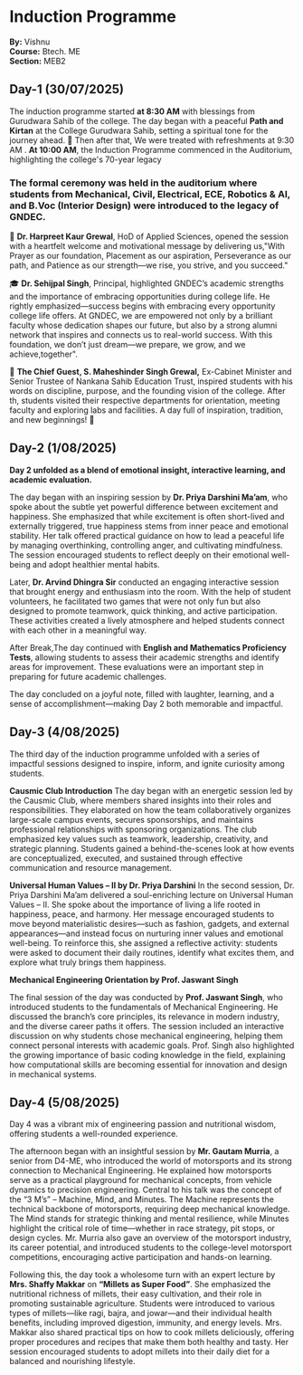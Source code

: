 # Induction Programme
**By:** Vishnu  
**Course:** Btech. ME  
**Section:** MEB2 


## Day-1 (30/07/2025)

The induction programme started **at 8:30 AM** with blessings from Gurudwara Sahib of the college.
The day began with a peaceful **Path and Kirtan** at the College Gurudwara Sahib, setting a spiritual tone for the journey ahead. 🙏
Then after that, We were treated with refreshments at 9:30 AM .
**At 10:00 AM**, the Induction Programme commenced in the Auditorium, highlighting the college's 70-year legacy

### The formal ceremony was held in the auditorium where students from Mechanical, Civil, Electrical, ECE, Robotics & AI, and B.Voc (Interior Design) were introduced to the legacy of GNDEC.

🎤 **Dr. Harpreet Kaur Grewal**, HoD of Applied Sciences, opened the session with a heartfelt welcome and motivational message by delivering us,"With Prayer as our foundation, Placement as our aspiration, Perseverance as our path, and Patience as our strength—we rise, you strive, and you succeed."

🎓 **Dr. Sehijpal Singh**, Principal, highlighted GNDEC’s academic strengths and the importance of embracing opportunities during college life.
He rightly emphasized—success begins with embracing every opportunity college life offers. At GNDEC, we are empowered not only by a brilliant faculty whose dedication shapes our future, but also by a strong alumni network that inspires and connects us to real-world success. With this foundation, we don’t just dream—we prepare, we grow, and we achieve,together".

🌟 **The Chief Guest, **S. Maheshinder Singh Grewal**,** Ex-Cabinet Minister and Senior Trustee of Nankana Sahib Education Trust, inspired students with his words on discipline, purpose, and the founding vision of the college.
After th, students visited their respective departments for orientation, meeting faculty and exploring labs and facilities.
A day full of inspiration, tradition, and new beginnings! 🌟

## Day-2 (1/08/2025)

**Day 2 unfolded as a blend of emotional insight, interactive learning, and academic evaluation.** 

The day began with an inspiring session by **Dr. Priya Darshini Ma’am**, who spoke about the subtle yet powerful difference between excitement and happiness. She emphasized that while excitement is often short-lived and externally triggered, true happiness stems from inner peace and emotional stability. Her talk offered practical guidance on how to lead a peaceful life by managing overthinking, controlling anger, and cultivating mindfulness. The session encouraged students to reflect deeply on their emotional well-being and adopt healthier mental habits.

Later, **Dr. Arvind Dhingra Sir** conducted an engaging interactive session that brought energy and enthusiasm into the room. With the help of student volunteers, he facilitated two games that were not only fun but also designed to promote teamwork, quick thinking, and active participation. These activities created a lively atmosphere and helped students connect with each other in a meaningful way.

After Break,The day continued with **English and Mathematics Proficiency Tests**, allowing students to assess their academic strengths and identify areas for improvement. These evaluations were an important step in preparing for future academic challenges.

The day concluded on a joyful note, filled with laughter, learning, and a sense of accomplishment—making Day 2 both memorable and impactful.

## Day-3 (4/08/2025)

The third day of the induction programme unfolded with a series of impactful sessions designed to inspire, inform, and ignite curiosity among students.

**Causmic Club Introduction**
The day began with an energetic session led by the Causmic Club, where members shared insights into their roles and responsibilities. They elaborated on how the team collaboratively organizes large-scale campus events, secures sponsorships, and maintains professional relationships with sponsoring organizations. The club emphasized key values such as teamwork, leadership, creativity, and strategic planning. Students gained a behind-the-scenes look at how events are conceptualized, executed, and sustained through effective communication and resource management.

**Universal Human Values – II by Dr. Priya Darshini**
In the second session, Dr. Priya Darshini Ma’am delivered a soul-enriching lecture on Universal Human Values – II. She spoke about the importance of living a life rooted in happiness, peace, and harmony. Her message encouraged students to move beyond materialistic desires—such as fashion, gadgets, and external appearances—and instead focus on nurturing inner values and emotional well-being. To reinforce this, she assigned a reflective activity: students were asked to document their daily routines, identify what excites them, and explore what truly brings them happiness.

**Mechanical Engineering Orientation by Prof. Jaswant Singh**

The final session of the day was conducted by **Prof. Jaswant Singh**, who introduced students to the fundamentals of Mechanical Engineering. He discussed the branch’s core principles, its relevance in modern industry, and the diverse career paths it offers. The session included an interactive discussion on why students chose mechanical engineering, helping them connect personal interests with academic goals. Prof. Singh also highlighted the growing importance of basic coding knowledge in the field, explaining how computational skills are becoming essential for innovation and design in mechanical systems.

## Day-4 (5/08/2025)

Day 4 was a vibrant mix of engineering passion and nutritional wisdom, offering students a well-rounded experience.

The afternoon began with an insightful session by **Mr. Gautam Murria**, a senior from D4-ME, who introduced the world of motorsports and its strong connection to Mechanical Engineering. He explained how motorsports serve as a practical playground for mechanical concepts, from vehicle dynamics to precision engineering. Central to his talk was the concept of the “3 M’s” – Machine, Mind, and Minutes. The Machine represents the technical backbone of motorsports, requiring deep mechanical knowledge. The Mind stands for strategic thinking and mental resilience, while Minutes highlight the critical role of time—whether in race strategy, pit stops, or design cycles. Mr. Murria also gave an overview of the motorsport industry, its career potential, and introduced students to the college-level motorsport competitions, encouraging active participation and hands-on learning.

Following this, the day took a wholesome turn with an expert lecture by **Mrs. Shaffy Makkar** on **“Millets as Super Food”**. She emphasized the nutritional richness of millets, their easy cultivation, and their role in promoting sustainable agriculture. Students were introduced to various types of millets—like ragi, bajra, and jowar—and their individual health benefits, including improved digestion, immunity, and energy levels. Mrs. Makkar also shared practical tips on how to cook millets deliciously, offering proper procedures and recipes that make them both healthy and tasty. Her session encouraged students to adopt millets into their daily diet for a balanced and nourishing lifestyle.

